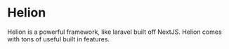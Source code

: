 # Helion
Helion is a powerful framework, like laravel built off NextJS. Helion comes with tons of useful built in features.

